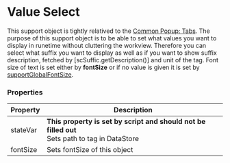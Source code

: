 Value Select
===
This support object is tightly relatived to the [Common Popup: Tabs](../../../Common_Popups/Tab.md). The purpose of this support object is to be able to set what values you want to display in runetime without cluttering the workview. Therefore you can select what suffix you want to display as well as if you want to show suffix description, fetched by [scSuffic.getDescription()] and unit of the tag. Font size of text is set either by **fontSize** or if no value is given it is set by [supportGlobalFontSize]().
### Properties
| Property | Description                                                                                         |
| -------- | --------------------------------------------------------------------------------------------------- |
| stateVar | **This property is set by script and should not be filled out** <br/> Sets path to tag in DataStore |
| fontSize | Sets fontSize of this object                                                                        |
